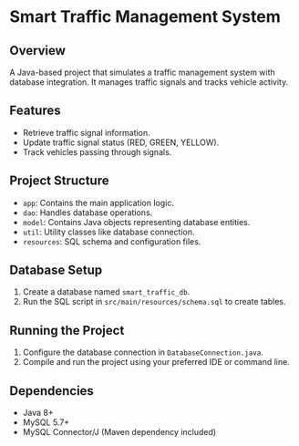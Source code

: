 # Smart Traffic Management System

## Overview
A Java-based project that simulates a traffic management system with database integration. It manages traffic signals and tracks vehicle activity.

## Features
- Retrieve traffic signal information.
- Update traffic signal status (RED, GREEN, YELLOW).
- Track vehicles passing through signals.

## Project Structure
- `app`: Contains the main application logic.
- `dao`: Handles database operations.
- `model`: Contains Java objects representing database entities.
- `util`: Utility classes like database connection.
- `resources`: SQL schema and configuration files.

## Database Setup
1. Create a database named `smart_traffic_db`.
2. Run the SQL script in `src/main/resources/schema.sql` to create tables.

## Running the Project
1. Configure the database connection in `DatabaseConnection.java`.
2. Compile and run the project using your preferred IDE or command line.

## Dependencies
- Java 8+
- MySQL 5.7+
- MySQL Connector/J (Maven dependency included)
